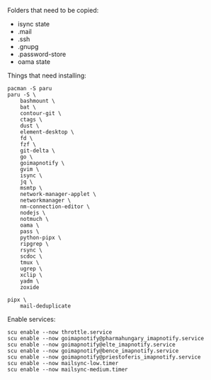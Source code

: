 
Folders that need to be copied:
 - isync state
 - .mail
 - .ssh
 - .gnupg
 - .password-store
 - oama state

Things that need installing:

```
pacman -S paru
paru -S \
    bashmount \
    bat \
    contour-git \
    ctags \
    dust \
    element-desktop \
    fd \
    fzf \
    git-delta \
    go \
    goimapnotify \
    gvim \
    isync \
    jq \
    msmtp \
    network-manager-applet \
    networkmanager \
    nm-connection-editor \
    nodejs \
    notmuch \
    oama \
    pass \
    python-pipx \
    ripgrep \
    rsync \
    scdoc \
    tmux \
    ugrep \
    xclip \
    yadm \
    zoxide

pipx \
    mail-deduplicate

```

Enable services:

```
scu enable --now throttle.service
scu enable --now goimapnotify@pharmahungary_imapnotify.service
scu enable --now goimapnotify@elte_imapnotify.service
scu enable --now goimapnotify@bence_imapnotify.service
scu enable --now goimapnotify@priestoferis_imapnotify.service
scu enable --now mailsync-low.timer
scu enable --now mailsync-medium.timer
```
